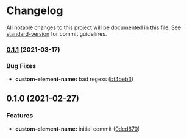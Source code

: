 # Changelog

All notable changes to this project will be documented in this file. See [standard-version](https://github.com/conventional-changelog/standard-version) for commit guidelines.

### [0.1.1](https://github.com/fullwebdev/fullwebdev/compare/custom-element-name@v0.1.0...custom-element-name@v0.1.1) (2021-03-17)

### Bug Fixes

- **custom-element-name:** bad regexs ([bf4beb3](https://github.com/fullwebdev/fullwebdev/commit/bf4beb32d37866abedc633be4e2513b53f0dadf6))

## 0.1.0 (2021-02-27)

### Features

- **custom-element-name:** initial commit ([0dcd670](https://github.com/fullwebdev/fullwebdev/commit/0dcd6702313857034a14db65ac47247a83c1c0b6))
